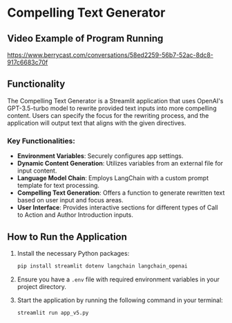 # Compelling Text Generator

## Video Example of Program Running
https://www.berrycast.com/conversations/58ed2259-56b7-52ac-8dc8-917c6683c70f

## Functionality

The Compelling Text Generator is a Streamlit application that uses OpenAI's GPT-3.5-turbo model to rewrite provided text inputs into more compelling content. Users can specify the focus for the rewriting process, and the application will output text that aligns with the given directives.

### Key Functionalities:

- **Environment Variables**: Securely configures app settings.
- **Dynamic Content Generation**: Utilizes variables from an external file for input content.
- **Language Model Chain**: Employs LangChain with a custom prompt template for text processing.
- **Compelling Text Generation**: Offers a function to generate rewritten text based on user input and focus areas.
- **User Interface**: Provides interactive sections for different types of Call to Action and Author Introduction inputs.

## How to Run the Application

1. Install the necessary Python packages:
   ```bash
   pip install streamlit dotenv langchain langchain_openai
   ```

2. Ensure you have a `.env` file with required environment variables in your project directory.

3. Start the application by running the following command in your terminal:
   ```bash
   streamlit run app_v5.py
   ```
